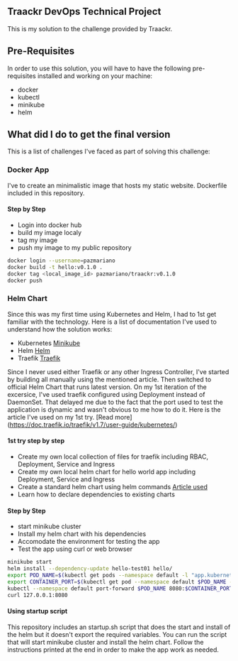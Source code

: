 ## Traackr DevOps Technical Project

This is my solution to the challenge provided by Traackr.

## Pre-Requisites
In order to use this solution, you will have to have the following pre-requisites installed and working on your machine:
* docker
* kubectl
* minikube
* helm

## What did I do to get the final version
This is a list of challenges I've faced as part of solving this challenge:

### Docker App
I've to create an minimalistic image that hosts my static website. Dockerfile included in this repository.

#### Step by Step
* Login into docker hub
* build my image localy
* tag my image
* push my image to my public repository

```bash
docker login --username=pazmariano
docker build -t hello:v0.1.0 .
docker tag <local_image_id> pazmariano/traackr:v0.1.0
docker push
```

### Helm Chart

Since this was my first time using Kubernetes and Helm, I had to 1st get familiar with the technology.
Here is a list of documentation I've used to understand how the solution works:

* Kubernetes
[Minikube](https://minikube.sigs.k8s.io/docs/start/)
* Helm
[Helm](https://helm.sh/docs/intro/quickstart/)
* Traefik
[Traefik](https://doc.traefik.io/traefik/v1.3/user-guide/kubernetes/)

Since I never used either Traefik or any other Ingress Controller, I've started by building all manually using the mentioned article. Then switched to official Helm Chart that runs latest version.
On my 1st iteration of the excersice, I've used traefik configured using Deployment instead of DaemonSet. That delayed me due to the fact that the port used to test the application is dynamic and wasn't obvious to me how to do it.
Here is the article I've used on my 1st try. [Read more] (https://doc.traefik.io/traefik/v1.7/user-guide/kubernetes/)

#### 1st try step by step
* Create my own local collection of files for traefik including RBAC, Deployment, Service and Ingress
* Create my own local helm chart for hello world app including Deployment, Service and Ingress
* Create a standard helm chart using helm commands [Article used](https://medium.com/google-cloud/kubernetes-and-helm-create-your-own-helm-chart-5f54aed894c2)
* Learn how to declare dependencies to existing charts

#### Step by Step
* start minikube cluster
* Install my helm chart with his dependencies
* Accomodate the environment for testing the app
* Test the app using curl or web browser

```bash
minikube start
helm install --dependency-update hello-test01 hello/
export POD_NAME=$(kubectl get pods --namespace default -l "app.kubernetes.io/name=hello,app.kubernetes.io/instance=hello-test-01" -o jsonpath="{.items[0].metadata.name}")
export CONTAINER_PORT=$(kubectl get pod --namespace default $POD_NAME -o jsonpath="{.spec.containers[0].ports[0].containerPort}")
kubectl --namespace default port-forward $POD_NAME 8080:$CONTAINER_PORT &&
curl 127.0.0.1:8080
```

#### Using startup script
This repository includes an startup.sh script that does the start and install of the helm but it doesn't export the required variables.
You can run the script that will start minikube cluster and install the helm chart. Follow the instructions printed at the end in order to make the app work as needed.
